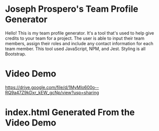 # Joseph Prospero's Team Profile Generator
Hello! This is my team profile generator. It's a tool that's used to help give credits to your team for a project. The user is able to input their team members, assign their roles and include any contact information for each team member. This tool used JavaScript, NPM, and Jest. Styling is all Bootstrap. 

# Video Demo
https://drive.google.com/file/d/1MyMIo600o--RQ9a47Z9kDxr_kEW_gcNp/view?usp=sharing

# index.html Generated From the Video Demo
